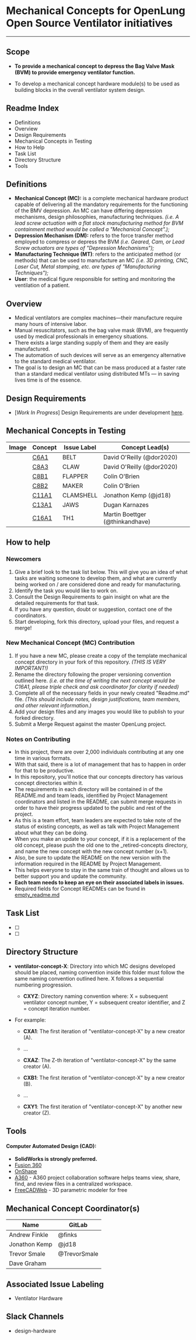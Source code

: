 # Mechanical Concepts for OpenLung Open Source Ventilator initiatives

---

## Scope

- **To provide a mechanical concept to depress the Bag Valve Mask (BVM) to provide emergency ventilator function.**

- To develop a mechanical concept hardware module(s) to be used as building blocks in the overall ventilator system design.

## Readme Index

- Definitions
- Overview
- Design Requirements
- Mechanical Concepts in Testing
- How to Help
- Task List
- Directory Structure
- Tools

## Definitions

- **Mechanical Concept (MC):** is a complete mechanical hardware product capable of delivering all the mandatory requirements for the functioning of the BMV depression. An MC can have differing depression mechanisms, design philosophies, manufacturing techniques. *(i.e. A lead screw actuation with a flat stock manufacturing method for BVM containment method would be called a "Mechanical Concept".);*
- **Depression Mechanism (DM):** refers to the force transfer method employed to compress or depress the BVM *(i.e. Geared, Cam, or Lead Screw actuators are types of "Depression Mechanisms");*
- **Manufacturing Technique (MT)**: refers to the anticipated method (or methods) that can be used to manufacture an MC *(i.e. 3D printing, CNC, Laser Cut, Metal stamping, etc. are types of "Manufacturing Techniques");*
- **User**: the medical figure responsible for setting and monitoring the ventilation of a patient.

## Overview

- Medical ventilators are complex machines—their manufacture require many hours of intensive labor. 
- Manual resuscitators, such as the bag valve mask (BVM), are frequently used by medical professionals in emergency situations.
- There exists a large standing supply of them and they are easily manufactured.
- The automation of such devices will serve as an emergency alternative to the standard medical ventilator.
- The goal is to design an MC that can be mass produced at a faster rate than a standard medical ventilator using distributed MTs — in saving lives time is of the essence.

## Design Requirements

- [*Work In Progress*] Design Requirements are under development [here](/requirements).

## Mechanical Concepts in Testing

| Image | Concept | Issue Label | Concept Lead(s) |
|---|---|---|---|
| | [C6A1](/mechanical-concepts/ventilator-concept-6/6A1) | BELT | David O'Reilly (@dor2020) |
| | [C8A3](/mechanical-concepts/ventilator-concept-8/C8A3%20(Claw)) | CLAW | David O'Reilly (@dor2020) |
| | [C8B1](/mechanical-concepts/ventilator-concept-8/C8B1%20(Flapper)) | FLAPPER | Colin O'Brien |
| | [C8B2](/mechanical-concepts/ventilator-concept-8/C8B2%20(Maker)) | MAKER | Colin O'Brien |
| | [C11A1](/mechanical-concepts/ventilator-concept-11/C11A1%20(CLAMSHELL)) | CLAMSHELL | Jonathon Kemp (@jd18) |
| | [C13A1](/mechanical-concepts/ventilator-concept-13/C13A1%20(Jaws)) | JAWS | Dugan Karnazes |
| | [C16A1](/mechanical-concepts/ventilator-concept-16/C16A1%20(TH1)) | TH1 | Martin Boettger (@thinkandhave) |

## How to help

### Newcomers

1.  Give a brief look to the task list below. This will give you an idea of what tasks are waiting someone to develop them, and what are currently being worked on / are considered done and ready for manufacturing.
2.  Identify the task you would like to work on.
3.  Consult the Design Requirements to gain insight on what are the detailed requirements for that task.
4.  If you have any question, doubt or suggestion, contact one of the coordinators.
5.  Start developing, fork this directory, upload your files, and request a merge!

### New Mechanical Concept (MC) Contribution

1. If you have a new MC, please create a copy of the template mechanical concept directory in your fork of this repository. *(THIS IS VERY IMPORTANT!)*
2. Rename the directory following the proper versioning convention outlined here. *(i.e. at the time of writing the next concept would be C16A1, please triple check and ask coordinator for clarity if needed)*
3. Complete all of the necessary fields in your newly created "Readme.md" file. *(This should include notes, design justifications, team members, and other relevant information.)*
4. Add your design files and any images you would like to publish to your forked directory.
5. Submit a Merge Request against the master OpenLung project.

### Notes on Contributing

- In this project, there are over 2,000 individuals contributing at any one time in various formats.
- With that said, there is a lot of management that has to happen in order for that to be productive.
- In this repository, you'll notice that our concepts directory has various concept directories within it.
- The requirements in each directory will be contained in of the README.md and team leads, identified by Project Management coordinators and listed in the README, can submit merge requests in order to have their progress updated to the public and rest of the project.
- As this is a team effort, team leaders are expected to take note of the status of existing concepts, as well as talk with Project Management about what they can be doing.
- When you make an update to your concept, if it is a replacement of the old concept, please push the old one to the _retired-concepts directory, and name the new concept with the new concept number (x+1).
- Also, be sure to update the README on the new version with the information required in the README by Project Management.
- This helps everyone to stay in the same train of thought and allows us to better support you and update the community.
- **Each team needs to keep an eye on their associated labels in issues.**
- Required fields for Concept READMEs can be found in [empty_readme.md](concepts/empty_readme.md)

## Task List

* [ ]  
* [ ]  

## Directory Structure

- **ventilator-concept-X**: Directory into which MC designs developed should be placed, naming convention inside this folder must follow the same naming convention outlined here. X follows a sequential numbering progression.
	- **CXYZ**: Directory naming convention where: X = subsequent ventilator concept number, Y = subsequent creator identifier, and Z = concept iteration number.

- For example:
    - **CXA1**: The first iteration of "ventilator-concept-X" by a new creator (A).
    - ...
    - **CXAZ**: The Z-th iteration of "ventilator-concept-X" by the same creator (A).

    - **CXB1**: The first iteration of "ventilator-concept-X" by a new creator (B).
    - ...
	- **CXY1**: The first iteration of "ventilator-concept-X" by another new creator (Z).

## Tools

#### Computer Automated Design (CAD):
- **SolidWorks is strongly preferred.**
- [Fusion 360](https://www.autodesk.com/products/fusion-360/mechanical-engineer)
- [OnShape](https://www.onshape.com/)
- [A360](https://www.autodesk.com/products/a360/features) - A360 project collaboration software helps teams view, share, find, and review files in a centralized workspace.
- [FreeCADWeb](https://www.freecadweb.org/) - 3D parametric modeler for free

## Mechanical Concept Coordinator(s)

| Name | GitLab |
|---|---|
| Andrew Finkle | @finks |
| Jonathon Kemp | @jd18 |
| Trevor Smale | @TrevorSmale |
| Dave Graham | |

## Associated Issue Labeling

- Ventilator Hardware

## Slack Channels

- design-hardware
